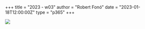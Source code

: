 +++
title = "2023 - w03"
author = "Robert Fonó"
date = "2023-01-18T12:00:00Z"
type = "p365"
+++

![](2023-w03.jpeg)
